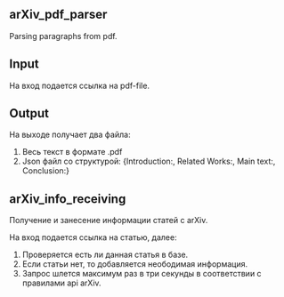 ## arXiv_pdf_parser
Parsing paragraphs from pdf.

## Input
На вход подается ссылка на pdf-file.

## Output
На выходе получает два файла:
1. Весь текст в формате .pdf
2. Json файл со структурой: {Introduction:, Related Works:, Main text:, Conclusion:}


## arXiv_info_receiving
Получение и занесение информации статей с arXiv.

На вход подается ссылка на статью, далее:
1. Проверяется есть ли данная статья в базе.
2. Если статьи нет, то добавляется неободимая информация.
3. Запрос шлется максимум раз в три секунды в соответствии с правилами api arXiv.
